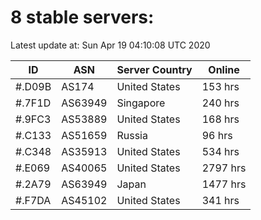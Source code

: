 # 8 stable servers:

Latest update at: Sun Apr 19 04:10:08 UTC 2020

| ID | ASN | Server Country | Online |
| -- | --- | -------------- | ------ |
| #.D09B | AS174 | United States | 153 hrs |
| #.7F1D | AS63949 | Singapore | 240 hrs |
| #.9FC3 | AS53889 | United States | 168 hrs |
| #.C133 | AS51659 | Russia | 96 hrs |
| #.C348 | AS35913 | United States | 534 hrs |
| #.E069 | AS40065 | United States | 2797 hrs |
| #.2A79 | AS63949 | Japan | 1477 hrs |
| #.F7DA | AS45102 | United States | 341 hrs |

